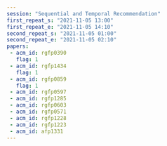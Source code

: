 ```yaml
---
session: "Sequential and Temporal Recommendation"
first_repeat_s: "2021-11-05 13:00" 
first_repeat_e: "2021-11-05 14:10" 
second_repeat_s: "2021-11-05 01:00" 
second_repeat_e: "2021-11-05 02:10"
papers:
 - acm_id: rgfp0390
   flag: 1
 - acm_id: rgfp1434
   flag: 1
 - acm_id: rgfp0859
   flag: 1
 - acm_id: rgfp0597
 - acm_id: rgfp1285
 - acm_id: rgfp0603
 - acm_id: rgfp0571
 - acm_id: rgfp1228
 - acm_id: rgfp1223
 - acm_id: afp1331
---
```

